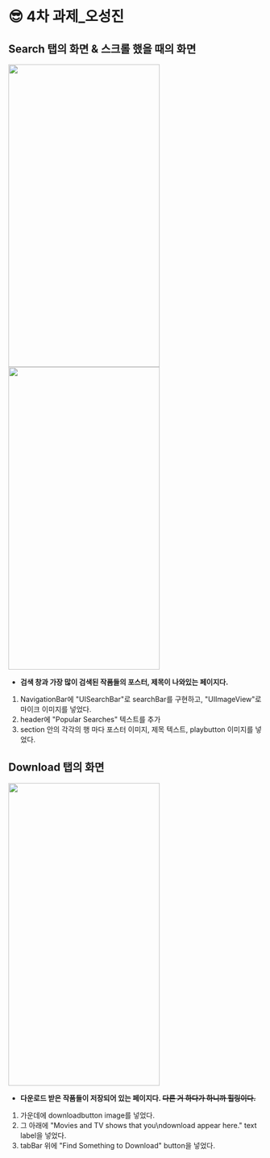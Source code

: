 😎 4차 과제_오성진
===============
Search 탭의 화면 & 스크롤 했을 때의 화면
-------------

<img src="https://github.com/2nd-PARD-iOS-PART/iOS_SungJinOh/assets/103707815/961b9599-acb5-470a-b6a5-2c1d1fa448c5" width="300" height="600">

<img src="https://github.com/2nd-PARD-iOS-PART/iOS_SungJinOh/assets/103707815/14ade077-0207-4f71-a233-40b6ef4ba18a" width="300" height="600">


* **검색 창과 가장 많이 검색된 작품들의 포스터, 제목이 나와있는 페이지다.**

1. NavigationBar에 "UISearchBar"로 searchBar를 구현하고, "UIImageView"로 마이크 이미지를 넣었다.
2. header에 "Popular Searches" 텍스트를 추가
3. section 안의 각각의 행 마다 포스터 이미지, 제목 텍스트, playbutton 이미지를 넣었다.


Download 탭의 화면
-------------

<img src="https://github.com/2nd-PARD-iOS-PART/iOS_SungJinOh/assets/103707815/7f18f515-2d78-4fe2-8f5c-1ba376ed0abd" width="300" height="600">


* **다운로드 받은 작품들이 저장되어 있는 페이지다.    ~~다른 거 하다가 하니까 힐링이다.~~**

1. 가운데에 downloadbutton image를 넣었다.
2. 그 아래에 "Movies and TV shows that you\ndownload appear here." text label을 넣었다.
3. tabBar 위에 "Find Something to Download" button을 넣었다.

